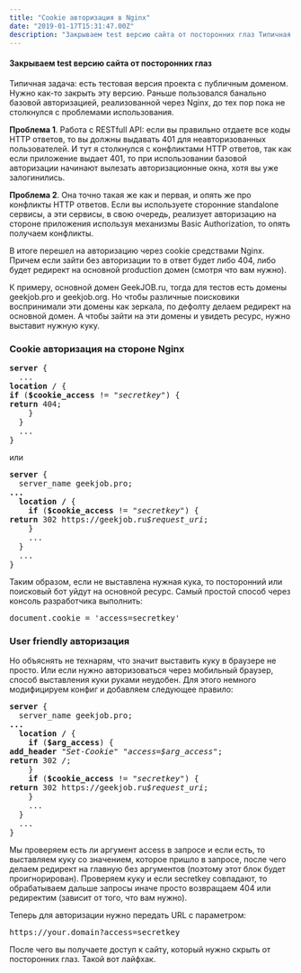 ```yaml
---
title: "Cookie авторизация в Nginx"
date: "2019-01-17T15:31:47.00Z"
description: "Закрываем test версию сайта от посторонних глаз Типичная задача: есть тестовая версия проекта с публичным доменом. Нужно как-то "
---
```


<h4>Закрываем test версию сайта от посторонних глаз</h4>
<p>Типичная задача: есть тестовая версия проекта с публичным доменом. Нужно как-то закрыть эту версию. Раньше пользовался банально базовой авторизацией, реализованной через Nginx, до тех пор пока не столкнулся с проблемами использования.</p>
<p><strong>Проблема 1</strong>. Работа с RESTfull API: если вы правильно отдаете все коды HTTP ответов, то вы должны выдавать 401 для неавторизованных пользователей. И тут я столкнулся с конфликтами HTTP ответов, так как если приложение выдает 401, то при использовании базовой авторизации начинают вылезать авторизационные окна, хотя вы уже залогинились.</p>
<p><strong>Проблема 2</strong>. Она точно такая же как и первая, и опять же про конфликты HTTP ответов. Если вы используете сторонние standalone сервисы, а эти сервисы, в свою очередь, реализует авторизацию на стороне приложения используя механизмы Basic Authorization, то опять получаем конфликты.</p>
<p>В итоге перешел на авторизацию через cookie средствами Nginx. Причем если зайти без авторизации то в ответ будет либо 404, либо будет редирект на основной production домен (смотря что вам нужно).</p>
<p>К примеру, основной домен GeekJOB.ru, тогда для тестов есть домены geekjob.pro и geekjob.org. Но чтобы различные поисковики воспринимали эти домены как зеркала, по дефолту делаем редирект на основной домен. А чтобы зайти на эти домены и увидеть ресурс, нужно выставит нужную куку.</p>
<h3>Cookie авторизация на стороне Nginx</h3>
<pre><strong>server</strong> {<br>  ...<br><strong>location</strong> / {<br><strong>if</strong> (<strong>$cookie_access</strong> != <em>"secretkey"</em>) {<br><strong>return</strong> 404;<br>    }<br>  }<br>  ...<br>}</pre>
<p>или</p>
<pre><strong>server</strong> {<br>  server_name geekjob.pro;<br><strong>...<br>  location /</strong> {<br><strong>    if</strong> (<strong>$cookie_access</strong> != <em>"secretkey"</em>) {<br><strong>return</strong> 302 https://geekjob.ru<em>$request_uri</em>;<br>    }<br>    ...<br>  }<br>  ...<br>}</pre>
<p>Таким образом, если не выставлена нужная кука, то посторонний или поисковый бот уйдут на основной ресурс. Самый простой способ через консоль разработчика выполнить:</p>
<pre>document.cookie = 'access=secretkey'</pre>
<h3>User friendly авторизация</h3>
<p>Но объяснять не технарям, что значит выставить куку в браузере не просто. Или если нужно авторизоваться через мобильный браузер, способ выставления куки руками неудобен. Для этого немного модифицируем конфиг и добавляем следующее правило:</p>
<pre><strong>server</strong> {<br>  server_name geekjob.pro;<br><strong>...<br>  location /</strong> {<strong><br>    if</strong> (<strong>$arg_access</strong>) {<br><strong>add_header</strong> <em>"Set-Cookie" "access=$arg_access"</em>;<br><strong>return</strong> 302 /;<br>    }<br><strong>    if</strong> (<strong>$cookie_access</strong> != <em>"secretkey"</em>) {<br><strong>return</strong> 302 https://geekjob.ru<em>$request_uri</em>;<br>    }<br>    ...<br>  }<br>  ...<br>}</pre>
<p>Мы проверяем есть ли аргумент access в запросе и если есть, то выставляем куку со значением, которое пришло в запросе, после чего делаем редирект на главную без аргументов (поэтому этот блок будет проигнорирован). Проверяем куку и если secretkey совпадают, то обрабатываем дальше запросы иначе просто возвращаем 404 или редиректим (зависит от того, что вам нужно).</p>
<p>Теперь для авторизации нужно передать URL с параметром:</p>
<pre>https://your.domain?access=secretkey</pre>
<p>После чего вы получаете доступ к сайту, который нужно скрыть от посторонних глаз. Такой вот лайфхак.</p>



